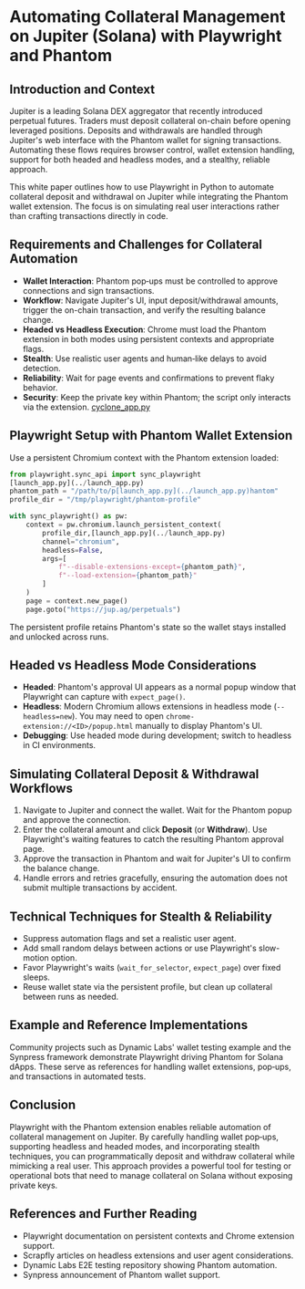 # Automating Collateral Management on Jupiter (Solana) with Playwright and Phantom

## Introduction and Context
Jupiter is a leading Solana DEX aggregator that recently introduced perpetual futures. Traders must deposit collateral on-chain before opening leveraged positions. Deposits and withdrawals are handled through Jupiter's web interface with the Phantom wallet for signing transactions. Automating these flows requires browser control, wallet extension handling, support for both headed and headless modes, and a stealthy, reliable approach.

This white paper outlines how to use Playwright in Python to automate collateral deposit and withdrawal on Jupiter while integrating the Phantom wallet extension. The focus is on simulating real user interactions rather than crafting transactions directly in code.

## Requirements and Challenges for Collateral Automation
- **Wallet Interaction**: Phantom pop‑ups must be controlled to approve connections and sign transactions.
- **Workflow**: Navigate Jupiter's UI, input deposit/withdrawal amounts, trigger the on-chain transaction, and verify the resulting balance change.
- **Headed vs Headless Execution**: Chrome must load the Phantom extension in both modes using persistent contexts and appropriate flags.
- **Stealth**: Use realistic user agents and human‑like delays to avoid detection.
- **Reliability**: Wait for page events and confirmations to prevent flaky behavior.
- **Security**: Keep the private key within Phantom; the script only interacts via the extension.
[cyclone_app.py](../cyclone_app.py)
## Playwright Setup with Phantom Wallet Extension
Use a persistent Chromium context with the Phantom extension loaded:
```python
from playwright.sync_api import sync_playwright
[launch_app.py](../launch_app.py)
phantom_path = "/path/to/p[launch_app.py](../launch_app.py)hantom"
profile_dir = "/tmp/playwright/phantom-profile"

with sync_playwright() as pw:
    context = pw.chromium.launch_persistent_context(
        profile_dir,[launch_app.py](../launch_app.py)
        channel="chromium",
        headless=False,
        args=[
            f"--disable-extensions-except={phantom_path}",
            f"--load-extension={phantom_path}"
        ]
    )
    page = context.new_page()
    page.goto("https://jup.ag/perpetuals")
```
The persistent profile retains Phantom's state so the wallet stays installed and unlocked across runs.

## Headed vs Headless Mode Considerations
- **Headed**: Phantom's approval UI appears as a normal popup window that Playwright can capture with `expect_page()`.
- **Headless**: Modern Chromium allows extensions in headless mode (`--headless=new`). You may need to open `chrome-extension://<ID>/popup.html` manually to display Phantom's UI.
- **Debugging**: Use headed mode during development; switch to headless in CI environments.

## Simulating Collateral Deposit & Withdrawal Workflows
1. Navigate to Jupiter and connect the wallet. Wait for the Phantom popup and approve the connection.
2. Enter the collateral amount and click **Deposit** (or **Withdraw**). Use Playwright's waiting features to catch the resulting Phantom approval page.
3. Approve the transaction in Phantom and wait for Jupiter's UI to confirm the balance change.
4. Handle errors and retries gracefully, ensuring the automation does not submit multiple transactions by accident.

## Technical Techniques for Stealth & Reliability
- Suppress automation flags and set a realistic user agent.
- Add small random delays between actions or use Playwright's slow-motion option.
- Favor Playwright's waits (`wait_for_selector`, `expect_page`) over fixed sleeps.
- Reuse wallet state via the persistent profile, but clean up collateral between runs as needed.

## Example and Reference Implementations
Community projects such as Dynamic Labs' wallet testing example and the Synpress framework demonstrate Playwright driving Phantom for Solana dApps. These serve as references for handling wallet extensions, pop‑ups, and transactions in automated tests.

## Conclusion
Playwright with the Phantom extension enables reliable automation of collateral management on Jupiter. By carefully handling wallet pop‑ups, supporting headless and headed modes, and incorporating stealth techniques, you can programmatically deposit and withdraw collateral while mimicking a real user. This approach provides a powerful tool for testing or operational bots that need to manage collateral on Solana without exposing private keys.

## References and Further Reading
- Playwright documentation on persistent contexts and Chrome extension support.
- Scrapfly articles on headless extensions and user agent considerations.
- Dynamic Labs E2E testing repository showing Phantom automation.
- Synpress announcement of Phantom wallet support.

